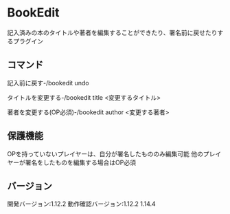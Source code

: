 # BookEdit
記入済みの本のタイトルや著者を編集することができたり、署名前に戻せたりするプラグイン

<h2>コマンド</h2>
記入前に戻す-/bookedit undo<p>
タイトルを変更する-/bookedit title <変更するタイトル><p>
著者を変更する(OP必須)-/bookedit author <変更する著者>

<h2>保護機能</h2>
OPを持っていないプレイヤーは、自分が署名したもののみ編集可能
他のプレイヤーが署名をしたものを編集する場合はOP必須

<h2>バージョン</h2>
開発バージョン:1.12.2
動作確認バージョン:1.12.2 1.14.4

